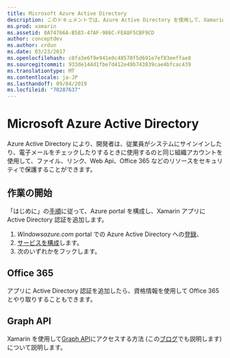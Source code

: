 ```yaml
---
title: Microsoft Azure Active Directory
description: このドキュメントでは、Azure Active Directory を使用して、Xamarin でビルドされたモバイルアプリケーションでユーザーを認証する方法について説明します。
ms.prod: xamarin
ms.assetid: 0A74766A-B583-47AF-986C-FEA8F5CBF9CD
author: conceptdev
ms.author: crdun
ms.date: 03/23/2017
ms.openlocfilehash: c8fa3e6f9e941e0c48570f5d691e7ef83eeffae8
ms.sourcegitcommit: 933de144d1fbe7d412e49b743839cae4bfcac439
ms.translationtype: MT
ms.contentlocale: ja-JP
ms.lasthandoff: 09/04/2019
ms.locfileid: "70287637"
---
```

# <a name="microsoft-azure-active-directory"></a>Microsoft Azure Active Directory


Azure Active Directory により、開発者は、従業員がシステムにサインインしたり、電子メールをチェックしたりするときに使用するのと同じ組織アカウントを使用して、ファイル、リンク、Web Api、Office 365 などのリソースをセキュリティで保護することができます。

## <a name="getting-started"></a>作業の開始

「はじめに」の[手順](~/cross-platform/data-cloud/active-directory/get-started/index.md)に従って、Azure portal を構成し、Xamarin アプリに Active Directory 認証を追加します。

1. *Windowsazure.com* portal での Azure Active Directory への[登録](~/cross-platform/data-cloud/active-directory/get-started/register.md)、
2. [サービスを構成](~/cross-platform/data-cloud/active-directory/get-started/configure.md)します。
3. 次のいずれかをフックします。

## <a name="office-365"></a>Office 365

アプリに Active Directory 認証を追加したら、資格情報を使用して Office 365 とやり取りすることもできます。

## <a name="graph-api"></a>Graph API

Xamarin を使用して[Graph API](~/cross-platform/data-cloud/active-directory/graph.md)にアクセスする方法 (この[ブログ](https://blog.xamarin.com/authenticate-xamarin-mobile-apps-using-azure-active-directory/)でも説明します) について説明します。

